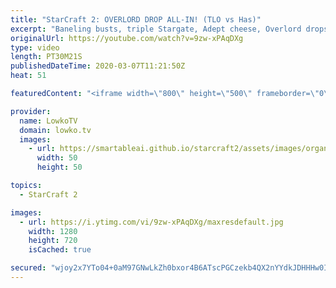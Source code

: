 ```yaml
---
title: "StarCraft 2: OVERLORD DROP ALL-IN! (TLO vs Has)"
excerpt: "Baneling busts, triple Stargate, Adept cheese, Overlord drops and more in this best-of-3 series of professional StarCraft 2 between Has and TLO. Both of these progamers are very well known to play unorthodox strategies. An awesome clash of playstyles.  PartinG vs Dark: https://youtu.be/B7NF-52Gdho Get"
originalUrl: https://youtube.com/watch?v=9zw-xPAqDXg
type: video
length: PT30M21S
publishedDateTime: 2020-03-07T11:21:50Z
heat: 51

featuredContent: "<iframe width=\"800\" height=\"500\" frameborder=\"0\" src=\"https://www.youtube.com/embed/9zw-xPAqDXg\" allow=\"accelerometer; autoplay; encrypted-media; gyroscope; picture-in-picture\" allowfullscreen></iframe>"

provider:
  name: LowkoTV
  domain: lowko.tv
  images:
    - url: https://smartableai.github.io/starcraft2/assets/images/organizations/lowko.tv-50x50.jpg
      width: 50
      height: 50

topics:
  - StarCraft 2

images:
  - url: https://i.ytimg.com/vi/9zw-xPAqDXg/maxresdefault.jpg
    width: 1280
    height: 720
    isCached: true

secured: "wjoy2x7YTo04+0aM97GNwLkZh0bxor4B6ATscPGCzekb4QX2nYYdkJDHHHw0Ik4E9lZEkIy0nL+Igs7OGA3+W9GcRWOhTFXHc0u8jiCkuTp/iGfcgksXpg6s9q4+qFg1uQX8wjMeBmKCfbiK6mCMhRWO6i3aeE0Z5Hchuwilpk33fC70qsOUKJvN4fIWT5bWjAsGWdeG9un5jj9XqN2cpe1YhFMVw87XtvSAedEO9JteYDi4TDNrUb+RtD5reHpBqUdI/mzkCf0SlSwfokBjmt5h3H6ulQsbPGafwKNEsS6aqqyUHOGohiwzGO4uIeuwIQ5RWymrWUM0qRibxdN6VqIVkskHMBmGPmVzTq+IrJ0GzpjloJofzvUAnmgZPVXFDR/WC8VpWQKCfiRvz4W+UunklXAwwEwrtvyAY2RWMRM=;LGYgOKKpDaZ7JH40VXI/2Q=="
---
```


